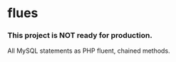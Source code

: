 flues
=====

### This project is NOT ready for production.

All MySQL statements as PHP fluent, chained methods.
